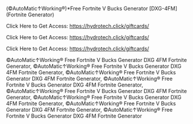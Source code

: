 (©AutoMatic↑Working®)*Free Fortnite V Bucks Generator [DXG-4FM] (Fortnite Generator)

Click Here to Get Access: https://hydrotech.click/giftcards/

Click Here to Get Access: https://hydrotech.click/giftcards/

Click Here to Get Access: https://hydrotech.click/giftcards/

 ©AutoMatic↑Working® Free Fortnite V Bucks Generator DXG 4FM Fortnite Generator, ©AutoMatic↑Working® Free Fortnite V Bucks Generator DXG 4FM Fortnite Generator, ©AutoMatic↑Working® Free Fortnite V Bucks Generator DXG 4FM Fortnite Generator, ©AutoMatic↑Working® Free Fortnite V Bucks Generator DXG 4FM Fortnite Generator, ©AutoMatic↑Working® Free Fortnite V Bucks Generator DXG 4FM Fortnite Generator, ©AutoMatic↑Working® Free Fortnite V Bucks Generator DXG 4FM Fortnite Generator, ©AutoMatic↑Working® Free Fortnite V Bucks Generator DXG 4FM Fortnite Generator, ©AutoMatic↑Working® Free Fortnite V Bucks Generator DXG 4FM Fortnite Generator
